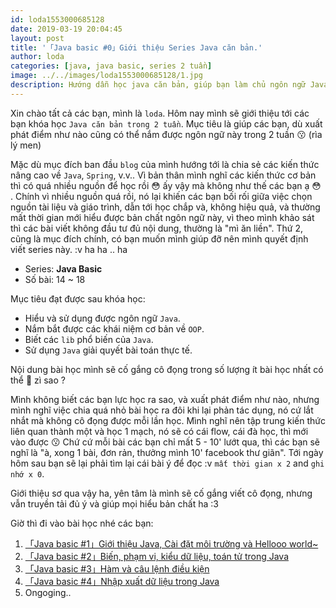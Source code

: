 ```yaml
---
id: loda1553000685128
date: 2019-03-19 20:04:45
layout: post
title: '「Java basic #0」Giới thiệu Series Java căn bản.'
author: loda
categories: [java, java basic, series 2 tuần]
image: ../../images/loda1553000685128/1.jpg
description: Hướng dẫn học java căn bản, giúp bạn làm chủ ngôn ngữ Java trong 2 tuần.
---
```


Xin chào tất cả các bạn, mình là `loda`. Hôm nay mình sẽ giới thiệu tới các bạn khóa học `Java căn bản trong 2 tuần`. Mục tiêu là giúp các bạn, dù xuất phát điểm như nào cũng có thể nắm được ngôn ngữ này trong 2 tuần 😗 (rìa lý men)

Mặc dù mục đích ban đầu `blog` của mình hướng tới là chia sẻ các kiến thức nâng cao về `Java`, `Spring`, v.v.. Vì bản thân mình nghĩ các kiến thức cơ bản thì có quá nhiều nguồn để học rồi 😳 ấy vậy mà không như thế các bạn ạ 😳 . Chính vì nhiều nguồn quá rồi, nó lại khiến các bạn bối rối giữa việc chọn nguồn tài liệu và giáo trình, dẫn tới học chắp và, không hiệu quả, và thường mất thời gian mới hiểu được bản chất ngôn ngữ này, vì theo mình khảo sát thì các bài viết không đầu tư đủ nội dung, thường là "mì ăn liền". Thứ 2, cũng là mục đích chính, có bạn muốn mình giúp đỡ nên mình quyết định viết series này. :v ha ha .. ha

* Series: **Java Basic**
* Số bài: 14 ~ 18

Mục tiêu đạt được sau khóa học:

* Hiểu và sử dụng được ngôn ngữ `Java`.
* Nắm bắt được các khái niệm cơ bản về `OOP`.
* Biết các `lib` phổ biến của `Java`.
* Sử dụng `Java` giải quyết bài toán thực tế.

Nội dung bài học mình sẽ cố gắng cô đọng trong số lượng ít bài học nhất có thể 🤔 zì sao ?

Mình không biết các bạn lực học ra sao, và xuất phát điểm như nào, nhưng mình nghĩ việc chia quá nhỏ bài học ra đôi khi lại phản tác dụng, nó cứ lắt nhắt mà không cô đọng được mỗi lần học. Mình nghĩ nên tập trung kiến thức liên quan thành một và học 1 mạch, nó sẽ có cái flow, cái đà học, thì mới vào được 😗 Chứ cứ mỗi bài các bạn chỉ mất 5 - 10' lướt qua, thì các bạn sẽ nghĩ là "à, xong 1 bài, đơn rản, thưởng mình 10' facebook thư giãn". Tới ngày hôm sau bạn sẽ lại phải tìm lại cái bài ý để đọc :v `mất thời gian x 2` and `ghi nhớ x 0`. 

Giới thiệu sơ qua vậy ha, yên tâm là mình sẽ cố gắng viết cô đọng, nhưng vẫn truyền tải đủ ý và giúp mọi hiểu bản chất ha :3

Giờ thì đi vào bài học nhé các bạn:
1. [「Java basic #1」Giới thiệu Java, Cài đặt môi trường và Hellooo world~][link-bai1]
2. [「Java basic #2」Biến, phạm vi, kiểu dữ liệu, toán tử trong Java][link-bai2]
3. [「Java basic #3」Hàm và câu lệnh điều kiện][link-bai3]
4. [「Java basic #4」Nhập xuất dữ liệu trong Java][link-bai4]
5. Ongoging..

[link-bai1]: https://loda.me/Java-basic-1-Gioi-thieu-Java-Cai-dat-moi-truong-va-Hellooo-world/
[link-bai2]: https://loda.me/Java-basic-2-Bien-pham-vi-kieu-du-lieu-toan-tu-trong-java/
[link-bai3]: https://loda.me/Java-basic-3-Ham-va-cau-lenh-dieu-kien/
[link-bai4]: https://loda.me/Java-basic-4-Nhap-xuat-du-lieu/




